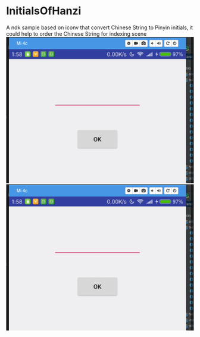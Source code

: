 # InitialsOfHanzi
A ndk sample based on iconv that convert Chinese String to Pinyin initials, it could help to order the Chinese String for indexing scene
![alt tag](./demo.gif)
![](./demo.gif)
